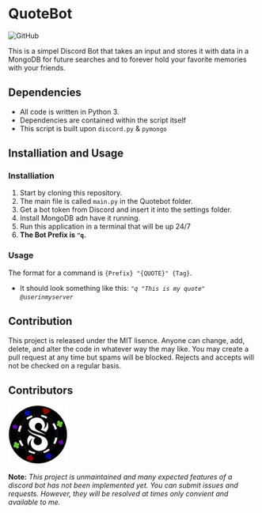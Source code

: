 QuoteBot
==========
![GitHub](https://img.shields.io/github/license/dscpsyl/quotebot)

This is a simpel Discord Bot that takes an input and stores it with data in a MongoDB for future searches and to forever hold your favorite memories with your friends. 

Dependencies
------------

- All code is written in Python 3.
- Dependencies are contained within the script itself
- This script is built upon `discord.py` & `pymongo`

Installiation and Usage
--------------------
### Installiation
1. Start by cloning this repository. 
2. The main file is called `main.py` in the Quotebot folder.
3. Get a bot token from Discord and insert it into the settings folder. 
4. Install MongoDB adn have it running.
5. Run this application in a terminal that will be up 24/7
6. **The Bot Prefix is `"q`.**

### Usage
The format for a command is `{Prefix} "{QUOTE}" {Tag}`.
 - It should look something like this: *`"q "This is my quote" @userinmyserver`*


Contribution
------------------------
This project is released under the MIT lisence. Anyone can change, add, delete, and alter the code in whatever way the may like. You may create a pull request at any time but spams will be blocked. Rejects and accepts will not be checked on a regular basis. 

Contributors
------------------------
<a href="https://twitter.com/SimYouLater28">
     <img src="/.github/twitter.png">
</a>


**Note:** *This project is unmaintained and many expected features of a discord bot has not been implemented yet. You can submit issues and requests. However, they will be resolved at times only convient and available to me.*
